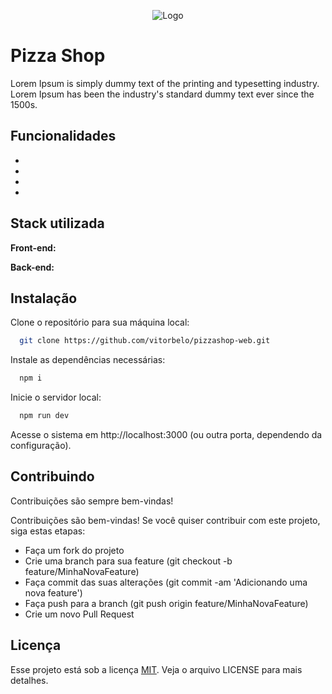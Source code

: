 <div align="center">
  
![Logo](https://iili.io/JWtPpt4.png)

</div>

# Pizza Shop

Lorem Ipsum is simply dummy text of the printing and typesetting industry. Lorem Ipsum has been the industry's standard dummy text ever since the 1500s.

## Funcionalidades

- 
- 
- 
- 

## Stack utilizada

**Front-end:** 

**Back-end:** 


## Instalação

Clone o repositório para sua máquina local:

```bash
  git clone https://github.com/vitorbelo/pizzashop-web.git
```

Instale as dependências necessárias:

```bash
  npm i
```

Inicie o servidor local:

```bash
  npm run dev
```

Acesse o sistema em http://localhost:3000 (ou outra porta, dependendo da configuração).
## Contribuindo

Contribuições são sempre bem-vindas!

Contribuições são bem-vindas! Se você quiser contribuir com este projeto, siga estas etapas:

- Faça um fork do projeto
- Crie uma branch para sua feature (git checkout -b feature/MinhaNovaFeature)
- Faça commit das suas alterações (git commit -am 'Adicionando uma nova feature')
- Faça push para a branch (git push origin feature/MinhaNovaFeature)
- Crie um novo Pull Request


## Licença


Esse projeto está sob a licença [MIT](https://choosealicense.com/licenses/mit/). Veja o arquivo LICENSE para mais detalhes.


